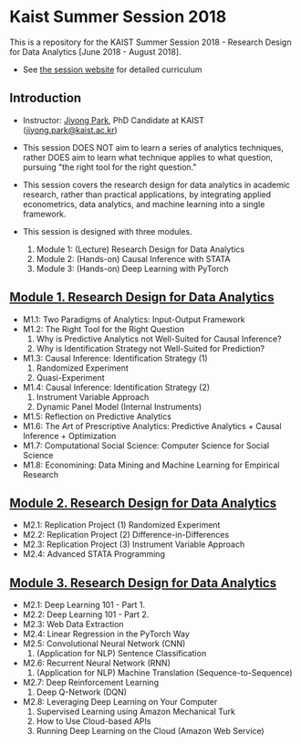 # Kaist Summer Session 2018

This is a repository for the KAIST Summer Session 2018 - Research Design for Data Analytics [June 2018 - August 2018].
* See [the session website](https://sites.google.com/view/kaist-mis-session2018) for detailed curriculum

## Introduction
* Instructor: [Jiyong Park](https://jiyong-park.github.io/), PhD Candidate at KAIST (jiyong.park@kaist.ac.kr)

* This session DOES NOT aim to learn a series of analytics techniques, rather DOES aim to learn what technique applies to what question, pursuing "the right tool for the right question."
* This session covers the research design for data analytics in academic research, rather than practical applications, by integrating applied econometrics, data analytics, and machine learning into a single framework.

* This session is designed with three modules.
	1. Module 1: (Lecture) Research Design for Data Analytics
	2. Module 2: (Hands-on) Causal Inference with STATA
	3. Module 3: (Hands-on) Deep Learning with PyTorch


## [Module 1. Research Design for Data Analytics](https://github.com/jiyong-park/kaist-summer-session2018/tree/master/Module%201)
* M1.1: Two Paradigms of Analytics: Input-Output Framework
* M1.2: The Right Tool for the Right Question
	1. Why is Predictive Analytics not Well-Suited for Causal Inference?
	2. Why is Identification Strategy not Well-Suited for Prediction?
* M1.3: Causal Inference: Identification Strategy (1)
	1. Randomized Experiment
	2. Quasi-Experiment
* M1.4: Causal Inference: Identification Strategy (2)
	1. Instrument Variable Approach
	2. Dynamic Panel Model (Internal Instruments)
* M1.5: Reflection on Predictive Analytics
* M1.6: The Art of Prescriptive Analytics: Predictive Analytics + Causal Inference + Optimization
* M1.7: Computational Social Science: Computer Science for Social Science
* M1.8: Economining: Data Mining and Machine Learning for Empirical Research

## [Module 2. Research Design for Data Analytics](https://github.com/jiyong-park/kaist-summer-session2018/tree/master/Module%202)
* M2.1: Replication Project (1) Randomized Experiment
* M2.2: Replication Project (2) Difference-in-Differences
* M2.3: Replication Project (3) Instrument Variable Approach 
* M2.4: Advanced STATA Programming

## [Module 3. Research Design for Data Analytics](https://github.com/jiyong-park/kaist-summer-session2018/tree/master/Module%203)
* M2.1: Deep Learning 101 - Part 1.
* M2.2: Deep Learning 101 - Part 2.
* M2.3: Web Data Extraction
* M2.4: Linear Regression in the PyTorch Way
* M2.5: Convolutional Neural Network (CNN)
	1. (Application for NLP) Sentence Classification
* M2.6: Recurrent Neural Network (RNN)
	1. (Application for NLP) Machine Translation (Sequence-to-Sequence)
* M2.7: Deep Reinforcement Learning 
	1. Deep Q-Network (DQN)
* M2.8: Leveraging Deep Learning on Your Computer
	1. Supervised Learning using Amazon Mechanical Turk
	2. How to Use Cloud-based APIs
	3. Running Deep Learning on the Cloud (Amazon Web Service)